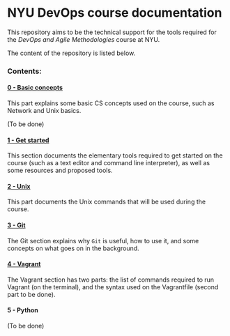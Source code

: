# NYU DevOps course documentation

This repository aims to be the technical support for the tools required for the *DevOps and Agile Methodologies* course at NYU.

The content of the repository is listed below.


### Contents:

#### [0 - Basic concepts](https://github.com/lombardero/nyu-devops-concepts/tree/master/0-basic-concepts)
This part explains some basic CS concepts used on the course, such as Network and Unix basics.

(To be done)

#### [1 - Get started](https://github.com/lombardero/nyu-devops-concepts/tree/master/1-get-started)
This section documents the elementary tools required to get started on the course (such as a text editor and command line interpreter), as well as some resources and proposed tools.

#### [2 - Unix](https://github.com/lombardero/nyu-devops-concepts/tree/master/2-unix)
This part documents the Unix commands that will be used during the course.

#### [3 - Git](https://github.com/lombardero/nyu-devops-concepts/tree/master/3-git)
The Git section explains why `Git` is useful, how to use it, and some concepts on what goes on in the background.

#### [4 - Vagrant](https://github.com/lombardero/nyu-devops-concepts/tree/master/4-vagrant)
The Vagrant section has two parts: the list of commands required to run Vagrant (on the terminal), and the syntax used on the Vagrantfile (second part to be done).

#### 5 - Python

(To be done)
